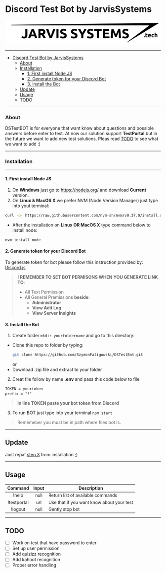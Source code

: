 # Discord Test Bot by JarvisSystems

![Alt Text](assets/jarvis_systems.png)

---
- [Discord Test Bot by JarvisSystems](#discord-test-bot-by-jarvissystems)
    - [About](#about)
    - [Installation](#installation)
      - [1. First install Node JS](#1-first-install-node-js)
      - [2. Generate token for your Discord Bot](#2-generate-token-for-your-discord-bot)
      - [3. Install the Bot](#3-install-the-bot)
  - [Update](#update)
  - [Usage](#usage)
  - [TODO](#todo)

---

### About
DSTestBOT is for everyone that want know about questions and possible answers before enter to test. At now our solution support **TestPortal** but in the future we want to add new test solutions. Pleas read [TODO](#todo) to see what we want to add :)

---

### Installation

---

#### 1. First install Node JS

1. On **Windows** just go to https://nodejs.org/ and download **Current** version.
2. On **Linux & MacOS X** we prefer NVM (Node Version Manager) just type into yout terminal:

```sh
curl -o- https://raw.githubusercontent.com/nvm-sh/nvm/v0.37.0/install.sh | bash
```

- After the installation on **Linux OR MacOS X** type command below to install node:

```sh
nvm install node
```

#### 2. Generate token for your Discord Bot
To generate token for bot please follow this instruction provided by: [Discord.js](https://discordjs.guide/preparations/setting-up-a-bot-application.html#creating-your-bot)

> **! REMEMBER TO SET BOT PERMISONS WHEN YOU GENERATE LINK TO**:
>
> - All Text Permission
> - All General Premissions **beside**:
>   - **Administrator**
>   - **View Adit Log**
>   - **View Server Insights**

#### 3. Install the Bot

1. Create folder `mkdir yourfoldername` and go to this directory:

- Clone this repo to folder by typing:
  ```sh
  git clone https://github.com/SzymonFaligowski/DSTestBot.git
  ```
  or
- Download .zip file and extract to your folder

2. Creat file follow by name **.env** and pass this code below to file

```
TOKEN = yourtoken
prefix = "!"
```

> **In line TOKEN paste your bot token from Discord**

3. To run BOT just type into your terminal `npm start`
>Rememeber you must be in path where files bot is.

---
## Update
Just repat [step 3](#3-install-the-bot) from installation ;)

---
## Usage
| Command | Input | Description |
|:-------:|:-----:|------|
|!help    |null   |Return list of available commands|
|!testportal|url  |Use that if you want know about your test|
|!logout|null     |Gently stop bot|

---
## TODO
- [ ] Work on test that have password to enter
- [ ] Set up user permission
- [ ] Add quizizz recognition
- [ ] Add kahoot recognition
- [ ] Proper error handling